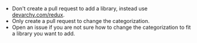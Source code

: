 * Don't create a pull request to add a library, instead use [devarchy.com/redux](http://devarchy.com/redux).
* Only create a pull request to change the categorization.
* Open an issue if you are not sure how to change the categorization to fit a library you want to add.

